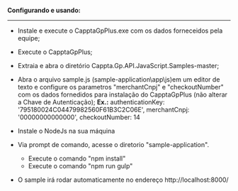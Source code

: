 **Configurando e usando:**

------------------------------------------------------------

- Instale e execute o CapptaGpPlus.exe com os dados forneceidos pela equipe;

- Execute o CapptaGpPlus;

- Extraia e abra o diretório Cappta.Gp.API.JavaScript.Samples-master;

- Abra o arquivo sample.js (sample-application\app\js)em um editor de texto e configure os parametros "merchantCnpj" e "checkoutNumber" com os dados fornedidos para instalação do CapptaGpPlus (não alterar a Chave de Autenticação); **Ex.:** 
authenticationKey: '795180024C04479982560F61B3C2C06E', merchantCnpj: '00000000000000', checkoutNumber: 14

- Instale o NodeJs na sua máquina
- Via prompt de comando, acesse o diretorio "sample-application".
	- Execute o comando "npm install"
	- Execute o comando "npm run gulp"
- O sample irá rodar automaticamente no endereço http://localhost:8000/